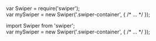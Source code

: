 <!-- 如果不能写在HTML内容的后面，则需要在页面加载完成后再初始化。 -->
<script>
window.onload = function() {
  ...
}
</script>

<!-- 或者这样（Jquery和Zepto）(推荐) -->
<script>
$(document).ready(function () {
 ...
})
</script>


<!-- 如果作为CommonJs 或ES 模块引入 -->

<!-- //CommonJs -->
var Swiper = require('swiper');    
var mySwiper = new Swiper('.swiper-container', { /* ... */ });

<!-- //ES -->
import Swiper from 'swiper';    
var mySwiper = new Swiper('.swiper-container', { /* ... */ });
